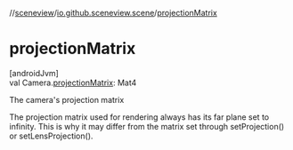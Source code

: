 //[sceneview](../../index.md)/[io.github.sceneview.scene](index.md)/[projectionMatrix](projection-matrix.md)

# projectionMatrix

[androidJvm]\
val Camera.[projectionMatrix](projection-matrix.md): Mat4

The camera's projection matrix

The projection matrix used for rendering always has its far plane set to infinity. This is why it may differ from the matrix set through setProjection() or setLensProjection().

